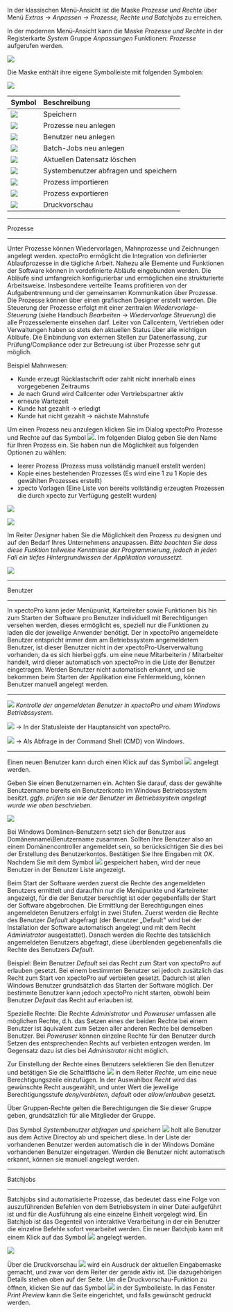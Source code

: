In der klassischen Menü-Ansicht ist die Maske *Prozesse und Rechte* über Menü *Extras → Anpassen → Prozesse, Rechte und Batchjobs* zu erreichen.

In der modernen Menü-Ansicht kann die Maske *Prozesse und Rechte* in der Registerkarte *System* Gruppe *Anpassungen* Funktionen: *Prozesse* aufgerufen werden.

![](http://xpecto.github.io/docs/xpecto/Extras/Anpassen/Prozesse_Rechte_und_Batchjobs/Prozesse_Menue.png)

Die Maske enthält ihre eigene Symbolleiste mit folgenden Symbolen:

![](http://xpecto.github.io/docs/xpecto/Extras/Anpassen/Prozesse_Rechte_und_Batchjobs/Symbolleiste.png)

| Symbol          |    Beschreibung     |  
| ------------- |:-------------| 
| ![](http://xpecto.github.io/docs/xpecto/Extras/Anpassen/Prozesse_Rechte_und_Batchjobs/Button_speichern.png)  |Speichern| 
| ![](http://xpecto.github.io/docs/xpecto/Extras/Anpassen/Prozesse_Rechte_und_Batchjobs/Button_Prozesse_neu.png)  |Prozesse neu anlegen| 
| ![](http://xpecto.github.io/docs/xpecto/Extras/Anpassen/Prozesse_Rechte_und_Batchjobs/Button_Benutzer_neu.png)    | Benutzer neu anlegen | 
| ![](http://xpecto.github.io/docs/xpecto/Extras/Anpassen/Prozesse_Rechte_und_Batchjobs/Button_Batchjob_neu.png)   | Batch-Jobs neu anlegen | 
| ![](http://xpecto.github.io/docs/xpecto/Extras/Anpassen/Prozesse_Rechte_und_Batchjobs/Button_Datensatz_loeschen.png)   | Aktuellen Datensatz löschen | 
| ![](http://xpecto.github.io/docs/xpecto/Extras/Anpassen/Prozesse_Rechte_und_Batchjobs/Button_Systembenutzer_abfragen.png)   | Systembenutzer abfragen und speichern | 
| ![](http://xpecto.github.io/docs/xpecto/Extras/Anpassen/Prozesse_Rechte_und_Batchjobs/Button_Prozess_importieren.png)   | Prozess importieren|
|![](http://xpecto.github.io/docs/xpecto/Extras/Anpassen/Prozesse_Rechte_und_Batchjobs/Button_Prozess_exportieren.png)| Prozess exportieren| 
|![](http://xpecto.github.io/docs/xpecto/Extras/Anpassen/Prozesse_Rechte_und_Batchjobs/Button_Druckvorschau.png)| Druckvorschau|


----------


Prozesse


----------


Unter Prozesse können Wiedervorlagen, Mahnprozesse und Zeichnungen angelegt werden.
xpectoPro ermöglicht die Integration von definierter Ablaufprozesse in die tägliche Arbeit. Nahezu alle Elemente und Funktionen der Software können in vordefinierte Abläufe eingebunden werden. Die Abläufe sind umfangreich konfigurierbar und ermöglichen eine strukturierte Arbeitsweise. Insbesondere verteilte Teams profitieren von der Aufgabentrennung und der gemeinsamen Kommunikation über Prozesse.
Die Prozesse können über einen grafischen Designer erstellt werden. 
Die Steuerung der Prozesse erfolgt mit einer zentralen *Wiedervorlage-Steuerung* (siehe Handbuch *Bearbeiten → Wiedervorlage Steuerung*) die alle Prozesselemente einsehen darf. Leiter von Callcentern, Vertrieben oder Verwaltungen haben so stets den aktuellen Status über alle wichtigen Abläufe.
Die Einbindung von externen Stellen zur Datenerfassung, zur Prüfung/Compliance oder zur Betreuung ist über Prozesse sehr gut möglich. 

Beispiel Mahnwesen:
- Kunde erzeugt Rücklastschrift oder zahlt nicht innerhalb eines vorgegebenen Zeitraums 
- Je nach Grund wird Callcenter oder Vertriebspartner aktiv 
- erneute Wartezeit 
- Kunde hat gezahlt → erledigt 
- Kunde hat nicht gezahlt → nächste Mahnstufe

Um einen Prozess neu anzulegen klicken Sie im Dialog xpectoPro Prozesse und Rechte auf das Symbol ![](http://xpecto.github.io/docs/xpecto/Extras/Anpassen/Prozesse_Rechte_und_Batchjobs/Button_Prozesse_neu.png). 
Im folgenden Dialog geben Sie den Name für Ihren Prozess ein. Sie haben nun die Möglichkeit aus folgenden Optionen zu wählen:

 - leerer Prozess (Prozess muss vollständig manuell erstellt werden)
 - Kopie eines bestehenden Prozesses (Es wird eine 1 zu 1 Kopie des gewählten Prozesses erstellt)
 - xpecto Vorlagen (Eine Liste von bereits vollständig erzeugten Prozessen die durch xpecto zur Verfügung gestellt wurden)

![](http://xpecto.github.io/docs/xpecto/Extras/Anpassen/Prozesse_Rechte_und_Batchjobs/Prozesse_neu.png)

![](http://xpecto.github.io/docs/xpecto/Extras/Anpassen/Prozesse_Rechte_und_Batchjobs/Prozesse_Main.png)

Im Reiter *Designer* haben Sie die Möglichkeit den Prozess zu designen und auf den Bedarf Ihres Unternehmens anzupassen.
*Bitte beachten Sie dass diese Funktion teilweise Kenntnisse der Programmierung, jedoch in jeden Fall ein tiefes Hintergrundwissen der Applikation voraussetzt.*

![](http://xpecto.github.io/docs/xpecto/Extras/Anpassen/Prozesse_Rechte_und_Batchjobs/Prozesse_Designer.png)


----------


Benutzer


----------


In xpectoPro kann jeder Menüpunkt, Karteireiter sowie Funktionen bis hin zum Starten der Software pro Benutzer individuell mit Berechtigungen versehen werden, dieses ermöglicht es, speziell nur die Funktionen zu laden die der jeweilige Anwender benötigt. Der in xpectoPro angemeldete Benutzer entspricht immer dem am Betriebssystem angemeldetem Benutzer, ist dieser Benutzer nicht in der xpectoPro-Userverwaltung vorhanden, da es sich hierbei ggfs. um eine neue Mitarbeiterin / Mitarbeiter handelt, wird dieser automatisch von xpectoPro in die Liste der Benutzer eingetragen. Werden Benutzer nicht automatisch erkannt, und sie bekommen beim Starten der Applikation eine Fehlermeldung, können Benutzer manuell angelegt werden. 


----------


![](http://xpecto.github.io/docs/xpecto/Grafiken/gr_gluehbirne.jpg) *Kontrolle der angemeldeten Benutzer in xpectoPro und einem Windows Betriebssystem.*

![](http://xpecto.github.io/docs/xpecto/Extras/Anpassen/Prozesse_Rechte_und_Batchjobs/Benutzer_Statusleiste.png) -> In der Statusleiste der Hauptansicht von xpectoPro.

![](http://xpecto.github.io/docs/xpecto/Extras/Anpassen/Prozesse_Rechte_und_Batchjobs/Whoami.png) -> Als Abfrage in der Command Shell (CMD) von Windows.


----------


Einen neuen Benutzer kann durch einen Klick auf das Symbol ![](http://xpecto.github.io/docs/xpecto/Extras/Anpassen/Prozesse_Rechte_und_Batchjobs/Button_Benutzer_neu.png) angelegt werden.

Geben Sie einen Benutzernamen ein. Achten Sie darauf, dass der gewählte Benutzername bereits ein Benutzerkonto im Windows Betriebssystem besitzt. *ggfs. prüfen sie wie der Benutzer im Betriebssystem angelegt wurde wie oben beschrieben.*

![](http://xpecto.github.io/docs/img/img_1424427033970.png)

Bei Windows Domänen-Benutzern setzt sich der Benutzer aus Domänenname\Benutzername zusammen. Sollten Ihre Benutzer also an einem Domänencontroller angemeldet sein, so berücksichtigen Sie dies bei der Erstellung des Benutzerkontos. Bestätigen Sie Ihre Eingaben mit *OK*. Nachdem Sie mit dem Symbol ![](http://xpecto.github.io/docs/img/img_1462187128337.png) gespeichert haben, wird der neue Benutzer in der Benutzer Liste angezeigt. 

Beim Start der Software werden zuerst die Rechte des angemeldeten Benutzers ermittelt und daraufhin nur die Menüpunkte und Karteireiter angezeigt, für die der Benutzer berechtigt ist oder gegebenfalls der Start der Software abgebrochen. Die Ermittlung der Berechtigungen eines angemeldeten Benutzers erfolgt in zwei Stufen. Zuerst werden die Rechte des Benutzer *Default* abgefragt (der Benutzer „Default" wird  bei der Installation der Software automatisch angelegt und mit dem Recht *Administrator* ausgestattet). Danach werden die Rechte des tatsächlich angemeldeten Benutzers abgefragt, diese überblenden gegebenenfalls die Rechte des Benutzers *Default*. 

Beispiel: Beim Benutzer *Default* sei das Recht zum Start von xpectoPro auf erlauben gesetzt. Bei einem bestimmten Benutzer sei jedoch zusätzlich das Recht zum Start von xpectoPro auf verbieten gesetzt. Dadurch ist allen Windows Benutzer grundsätzlich das Starten der Software möglich. Der bestimmte Benutzer kann jedoch xpectoPro nicht starten, obwohl beim Benutzer *Default* das Recht auf erlauben ist. 

Spezielle Rechte: Die Rechte *Administrator* und *Poweruser* umfassen alle möglichen Rechte, d.h. das Setzen eines der beiden Rechte bei einem Benutzer ist äquivalent zum Setzen aller anderen Rechte bei demselben Benutzer. Bei *Poweruser* können einzelne Rechte für den Benutzer durch Setzen des entsprechenden Rechts auf verbieten entzogen werden. Im Gegensatz dazu ist dies bei *Administrator* nicht möglich.

Zur Einstellung der Rechte eines Benutzers selektieren Sie den Benutzer und betätigen Sie die Schaltfläche 
 ![](http://xpecto.github.io/docs/img/img_1424439295301.png) in dem Reiter *Rechte*, um eine neue Berechtigungszeile einzufügen. In der Auswahlbox *Recht* wird das gewünschte Recht ausgewählt, und unter Wert die jeweilige Berechtigungsstufe *deny/verbieten*, *default* oder *allow/erlauben* gesetzt.

Über Gruppen-Rechte gelten die Berechtigungen die Sie dieser Gruppe geben, grundsätzlich für alle Mitglieder der Gruppe. 

Das Symbol *Systembenutzer abfragen und speichern* ![](http://xpecto.github.io/docs/img/img_1462187160501.png) holt alle Benutzer aus dem Active Directoy ab und speichert diese. In der Liste der vorhandenen Benutzer werden automatisch die in der Windows Domäne vorhandenen Benutzer eingetragen. Werden die Benutzer nicht automatisch erkannt, können sie manuell angelegt werden. 


----------


Batchjobs


----------


Batchjobs sind automatisierte Prozesse, das bedeutet dass eine Folge von auszuführenden Befehlen von dem Betriebsystem in einer Datei aufgeführt ist und für die Ausführung als eine einzelne Einheit vorgelegt wird. Ein Batchjob ist das Gegenteil von interaktive Verarbeitung in der ein Benutzer die einzelne Befehle sofort verarbeitet werden.
Ein neuer Batchjob kann mit einem Klick auf das Symbol ![](http://xpecto.github.io/docs/img/img_1462187304079.png) angelegt werden.

![](http://xpecto.github.io/docs/img/img_1462187275440.png)

Über die Druckvorschau ![](http://xpecto.github.io/docs/img/img_1462187329274.png) wird ein Ausdruck der aktuellen Eingabemaske gemacht, und zwar von dem Reiter der gerade aktiv ist. Die dazugehörigen Details stehen oben auf der Seite. Um die Druckvorschau-Funktion zu öffnen, klicken Sie auf das Symbol ![](http://xpecto.github.io/docs/img/img_1462187337467.png) in der Symbolleiste. In das Fenster *Print Preview* kann die Seite eingerichtet, und falls gewünscht gedruckt werden.
